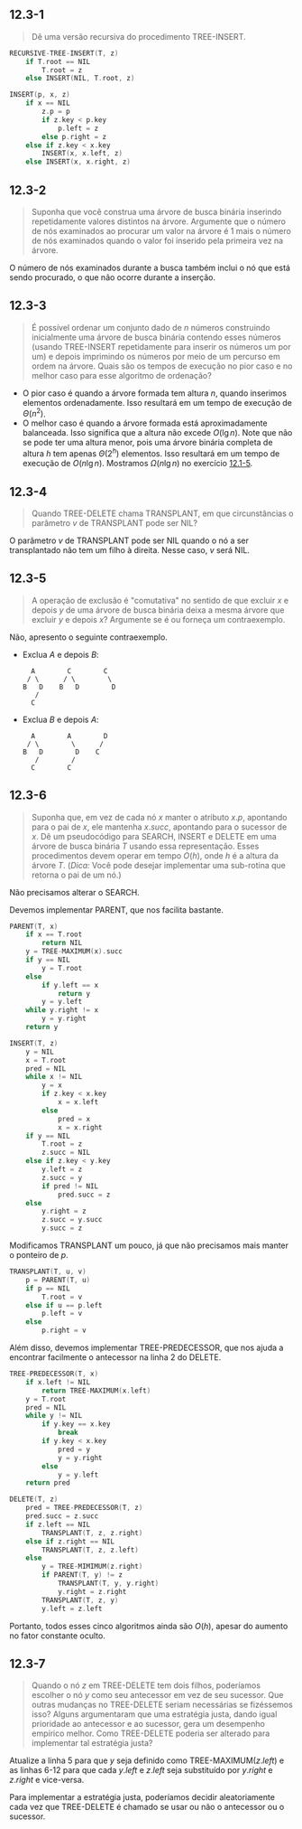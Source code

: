 ## 12.3-1

> Dê uma versão recursiva do procedimento $\text{TREE-INSERT}$.

```cpp
RECURSIVE-TREE-INSERT(T, z)
    if T.root == NIL
        T.root = z
    else INSERT(NIL, T.root, z)
```

```cpp
INSERT(p, x, z)
    if x == NIL
        z.p = p
        if z.key < p.key
            p.left = z
        else p.right = z
    else if z.key < x.key
        INSERT(x, x.left, z)
    else INSERT(x, x.right, z)
```

## 12.3-2

> Suponha que você construa uma árvore de busca binária inserindo repetidamente valores distintos na árvore. Argumente que o número de nós examinados ao procurar um valor na árvore é 1 mais o número de nós examinados quando o valor foi inserido pela primeira vez na árvore.

O número de nós examinados durante a busca também inclui o nó que está sendo procurado, o que não ocorre durante a inserção.

## 12.3-3

> É possível ordenar um conjunto dado de $n$ números construindo inicialmente uma árvore de busca binária contendo esses números (usando $\text{TREE-INSERT}$ repetidamente para inserir os números um por um) e depois imprimindo os números por meio de um percurso em ordem na árvore. Quais são os tempos de execução no pior caso e no melhor caso para esse algoritmo de ordenação?

- O pior caso é quando a árvore formada tem altura $n$, quando inserimos elementos ordenadamente. Isso resultará em um tempo de execução de $\Theta(n^2)$.
- O melhor caso é quando a árvore formada está aproximadamente balanceada. Isso significa que a altura não excede $O(\lg n)$. Note que não se pode ter uma altura menor, pois uma árvore binária completa de altura $h$ tem apenas $\Theta(2^h)$ elementos. Isso resultará em um tempo de execução de $O(n\lg n)$. Mostramos $\Omega(n\lg n)$ no exercício [12.1-5](../12.1/#121-5).

## 12.3-4

> Quando $\text{TREE-DELETE}$ chama $\text{TRANSPLANT}$, em que circunstâncias o parâmetro $v$ de $\text{TRANSPLANT}$ pode ser $\text{NIL}$?

O parâmetro $v$ de $\text{TRANSPLANT}$ pode ser $\text{NIL}$ quando o nó a ser transplantado não tem um filho à direita. Nesse caso, $v$ será $\text{NIL}$.

## 12.3-5

> A operação de exclusão é "comutativa" no sentido de que excluir $x$ e depois $y$ de uma árvore de busca binária deixa a mesma árvore que excluir $y$ e depois $x$? Argumente se é ou forneça um contraexemplo.

Não, apresento o seguinte contraexemplo.

- Exclua $A$ e depois $B$:

    ```
      A        C        C
     / \      / \        \
    B   D    B   D        D
       /
      C
    ```

- Exclua $B$ e depois $A$:

    ```
      A        A        D
     / \        \      /
    B   D        D    C
       /        /
      C        C
    ```

## 12.3-6

> Suponha que, em vez de cada nó $x$ manter o atributo $x.p$, apontando para o pai de $x$, ele mantenha $x.succ$, apontando para o sucessor de $x$. Dê um pseudocódigo para $\text{SEARCH}$, $\text{INSERT}$ e $\text{DELETE}$ em uma árvore de busca binária $T$ usando essa representação. Esses procedimentos devem operar em tempo $O(h)$, onde $h$ é a altura da árvore $T$. ($\textit{Dica:}$ Você pode desejar implementar uma sub-rotina que retorna o pai de um nó.)

Não precisamos alterar o $\text{SEARCH}$.

Devemos implementar $\text{PARENT}$, que nos facilita bastante.

```cpp
PARENT(T, x)
    if x == T.root
        return NIL
    y = TREE-MAXIMUM(x).succ
    if y == NIL
        y = T.root
    else
        if y.left == x
            return y
        y = y.left
    while y.right != x
        y = y.right
    return y
```

```cpp
INSERT(T, z)
    y = NIL
    x = T.root
    pred = NIL
    while x != NIL
        y = x
        if z.key < x.key
            x = x.left
        else
            pred = x
            x = x.right
    if y == NIL
        T.root = z
        z.succ = NIL
    else if z.key < y.key
        y.left = z
        z.succ = y
        if pred != NIL
            pred.succ = z
    else
        y.right = z
        z.succ = y.succ
        y.succ = z
```

Modificamos $\text{TRANSPLANT}$ um pouco, já que não precisamos mais manter o ponteiro de $p$.

```cpp
TRANSPLANT(T, u, v)
    p = PARENT(T, u)
    if p == NIL
        T.root = v
    else if u == p.left
        p.left = v
    else
        p.right = v
```

Além disso, devemos implementar $\text{TREE-PREDECESSOR}$, que nos ajuda a encontrar facilmente o antecessor na linha 2 do $\text{DELETE}$.

```cpp
TREE-PREDECESSOR(T, x)
    if x.left != NIL
        return TREE-MAXIMUM(x.left)
    y = T.root
    pred = NIL
    while y != NIL
        if y.key == x.key
            break
        if y.key < x.key
            pred = y
            y = y.right
        else
            y = y.left
    return pred
```

```cpp
DELETE(T, z)
    pred = TREE-PREDECESSOR(T, z)
    pred.succ = z.succ
    if z.left == NIL
        TRANSPLANT(T, z, z.right)
    else if z.right == NIL
        TRANSPLANT(T, z, z.left)
    else
        y = TREE-MIMIMUM(z.right)
        if PARENT(T, y) != z
            TRANSPLANT(T, y, y.right)
            y.right = z.right
        TRANSPLANT(T, z, y)
        y.left = z.left
```

Portanto, todos esses cinco algoritmos ainda são $O(h)$, apesar do aumento no fator constante oculto.

## 12.3-7

> Quando o nó $z$ em $\text{TREE-DELETE}$ tem dois filhos, poderíamos escolher o nó $y$ como seu antecessor em vez de seu sucessor. Que outras mudanças no $\text{TREE-DELETE}$ seriam necessárias se fizéssemos isso? Alguns argumentaram que uma estratégia justa, dando igual prioridade ao antecessor e ao sucessor, gera um desempenho empírico melhor. Como $\text{TREE-DELETE}$ poderia ser alterado para implementar tal estratégia justa?

Atualize a linha 5 para que $y$ seja definido como $\text{TREE-MAXIMUM}(z.left)$ e as linhas 6-12 para que cada $y.left$ e $z.left$ seja substituído por $y.right$ e $z.right$ e vice-versa.

Para implementar a estratégia justa, poderíamos decidir aleatoriamente cada vez que $\text{TREE-DELETE}$ é chamado se usar ou não o antecessor ou o sucessor.
